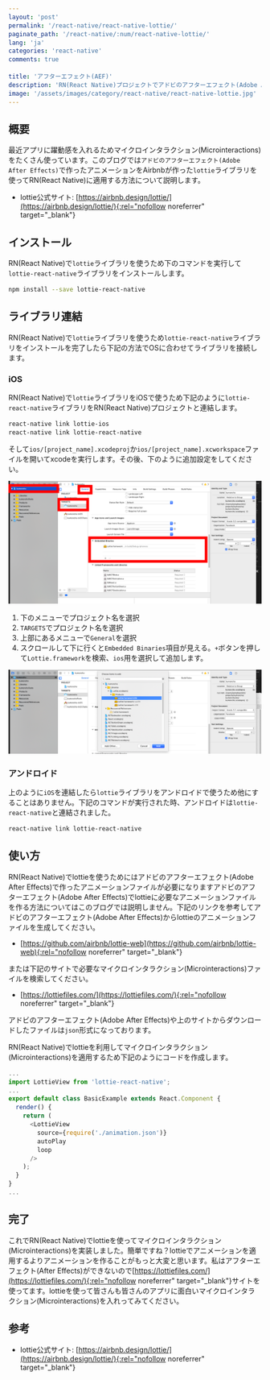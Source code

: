 ```yaml
---
layout: 'post'
permalink: '/react-native/react-native-lottie/'
paginate_path: '/react-native/:num/react-native-lottie/'
lang: 'ja'
categories: 'react-native'
comments: true

title: 'アフターエフェクト(AEF)'
description: 'RN(React Native)プロジェクトでアドビのアフターエフェクト(Adobe After Effects)で作ったアニメーションを適用してみましょう'
image: '/assets/images/category/react-native/react-native-lottie.jpg'
---
```



## 概要
最近アプリに躍動感を入れるためマイクロインタラクション(Microinteractions)をたくさん使っています。このブログでは```アドビのアフターエフェクト(Adobe After Effects)```で作ったアニメーションをAirbnbが作った```lottie```ライブラリを使ってRN(React Native)に適用する方法について説明します。

- lottie公式サイト: [https://airbnb.design/lottie/](https://airbnb.design/lottie/){:rel="nofollow noreferrer" target="_blank"}

## インストール
RN(React Native)で```lottie```ライブラリを使うため下のコマンドを実行して```lottie-react-native```ライブラリをインストールします。

```bash
npm install --save lottie-react-native
```

## ライブラリ連結
RN(React Native)で```lottie```ライブラリを使うため```lottie-react-native```ライブラリをインストールを完了したら下記の方法でOSに合わせてライブラリを接続します。

### iOS
RN(React Native)で```lottie```ライブラリをiOSで使うため下記のように```lottie-react-native```ライブラリをRN(React Native)プロジェクトと連結します。

```bash
react-native link lottie-ios
react-native link lottie-react-native
```

そして```ios/[project_name].xcodeproj```か```ios/[project_name].xcworkspace```ファイルを開いてxcodeを実行します。その後、下のように追加設定をしてください。

![lottie ios追加設定](/assets/images/category/react-native/react-native-lottie/ios-settings.png)

1. 下のメニューでプロジェクト名を選択
1. ```TARGETS```でプロジェクト名を選択
1. 上部にあるメニューで```General```を選択
1. スクロールして下に行くと```Embedded Binaries```項目が見える。```+```ボタンを押して```Lottie.framework```を検索、```ios```用を選択して追加します。

![lottie ios framework追加設定](/assets/images/category/react-native/react-native-lottie/add-lottie-framework.png)

### アンドロイド
上のように```iOS```を連結したら```lottie```ライブラリをアンドロイドで使うため他にすることはありません。下記のコマンドが実行された時、アンドロイドは```lottie-react-native```と連結されました。

```bash
react-native link lottie-react-native
```

## 使い方
RN(React Native)でlottieを使うためにはアドビのアフターエフェクト(Adobe After Effects)で作ったアニメーションファイルが必要になりますアドビのアフターエフェクト(Adobe After Effects)でlottieに必要なアニメーションファイルを作る方法についてはこのブログでは説明しません。下記のリンクを参考してアドビのアフターエフェクト(Adobe After Effects)からlottieのアニメーションファイルを生成してください。

- [https://github.com/airbnb/lottie-web](https://github.com/airbnb/lottie-web){:rel="nofollow noreferrer" target="_blank"}

または下記のサイトで必要なマイクロインタラクション(Microinteractions)ファイルを検索してください。

- [https://lottiefiles.com/](https://lottiefiles.com/){:rel="nofollow noreferrer" target="_blank"}

アドビのアフターエフェクト(Adobe After Effects)や上のサイトからダウンロードしたファイルは```json```形式になっております。

RN(React Native)でlottieを利用してマイクロインタラクション(Microinteractions)を適用するため下記のようにコードを作成します。

```js
...
import LottieView from 'lottie-react-native';
...
export default class BasicExample extends React.Component {
  render() {
    return (
      <LottieView
        source={require('./animation.json')}
        autoPlay
        loop
      />
    );
  }
}
...
```

## 完了
これでRN(React Native)でlottieを使ってマイクロインタラクション(Microinteractions)を実装しました。簡単ですね？lottieでアニメーションを適用するよりアニメーションを作ることがもっと大変と思います。私はアフターエフェクト(After Effects)ができないので[https://lottiefiles.com/](https://lottiefiles.com/){:rel="nofollow noreferrer" target="_blank"}サイトを使ってます。lottieを使って皆さんも皆さんのアプリに面白いマイクロインタラクション(Microinteractions)を入れってみてください。


## 参考
- lottie公式サイト: [https://airbnb.design/lottie/](https://airbnb.design/lottie/){:rel="nofollow noreferrer" target="_blank"}